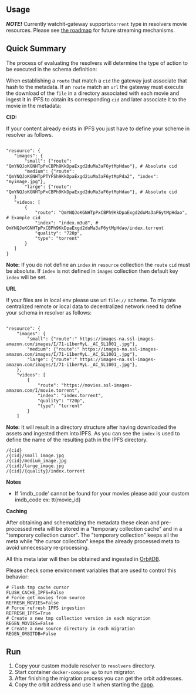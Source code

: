 
## Usage

***NOTE!*** Currently watchit-gateway supports`torrent` type in resolvers movie resources. Please see [the roadmap](https://github.com/ZorrillosDev/watchit-gateway/projects/1) for future streaming mechanisms.

## Quick Summary
The process of evaluating the resolvers will determine the type of action to be executed in the schema definition:

When establishing a `route` that match a `cid` the gateway just associate that hash to the metadata. If an `route` match an `url` 
the gateway must execute the download of the `file` in a directory associated with each movie and ingest it in IPFS to obtain its
corresponding `cid` and later associate it to the movie in the metadata:

**CID:**

If your content already exists in IPFS you just have to define your scheme in resolver as follows.

 ```

"resource": {
    "images": {
        "small": {"route": "QmYNQJoKGNHTpPxCBPh9KkDpaExgd2duMa3aF6ytMpHdao"}, # Absolute cid
        "medium": {"route": "QmYNQJoKGNHTpPTYFSh9KkDpaExgd2iuMa3aF6ytMpPda2", "index": "myimage.jpg"},
        "large": {"route": "QmYNQJoKGNHTpPxCBPh9KkDpaExgd2duMa3aF6ytMpHdao"}, # Absolute cid
    }
    "videos: [
        {
            "route": "QmYNQJoKGNHTpPxCBPh9KkDpaExgd2duMa3aF6ytMpHdao", # Example cid
            "index": "index.m3u8", # QmYNQJoKGNHTpPxCBPh9KkDpaExgd2duMa3aF6ytMpHdao/index.torrent
            "quality": "720p",
            "type": "torrent"
        }
    ]
}

```

**Note:** If you do not define an `index` in `resource` collection the `route` `cid` must be absolute. 
If `index` is not defined in `images` collection then default key `index` will be set.

**URL**

If your files are in local env please use uri `file://` scheme. To migrate centralized remote or local data to
decentralized network need to define your schema in resolver as follows:

```

"resource": {
    "images": {
        "small": {"route":" https://images-na.ssl-images-amazon.com/images/I/71-i1berMyL._AC_SL1001_.jpg"},
        "medium": {"route":" https://images-na.ssl-images-amazon.com/images/I/71-i1berMyL._AC_SL1001_.jpg"},
        "large": {"route":" https://images-na.ssl-images-amazon.com/images/I/71-i1berMyL._AC_SL1001_.jpg"},
    },
    "videos": [
        {
            "route": "https://movies.ssl-images-amazon.com/I/movie.torrent",
            "index": "index.torrent", 
            "quality": "720p",
            "type": "torrent"
        }
    ]
```

**Note:** It will result in a directory structure after having downloaded the assets and ingested them into IPFS. As you
can see the `index` is used to define the name of the resulting path in the IPFS directory.

```
/{cid}
/{cid}/small_image.jpg
/{cid}/medium_image.jpg
/{cid}/large_image.jpg
/{cid}/{quality}/index.torrent

```

**Notes**

* If 'imdb_code' cannot be found for your movies please add your custom imdb_code ex: tt{movie_id}

**Caching**

After obtaining and schematizing the metadata these clean and pre-processed meta will be stored in a "temporary
collection cache" and in a "temporary collection cursor". The "temporary collection" keeps all the meta while
"the cursor collection" keeps the already processed meta to avoid unnecessary re-processing.

All this meta later will then be obtained and ingested in [OrbitDB](https://orbitdb.org/).

Please check some environment variables that are used to control this behavior:

```
# Flush tmp cache cursor
FLUSH_CACHE_IPFS=False
# Force get movies from source
REFRESH_MOVIES=False
# Force refresh IPFS ingestion
REFRESH_IPFS=True
# Create a new tmp collection version in each migration
REGEN_MOVIES=False
# Create a new source directory in each migration
REGEN_ORBITDB=False
```


## Run

1) Copy your custom module resolver to `resolvers` directory.
2) Start container `docker-compose up` to run migrator.
3) After finishing the migration process you can get the orbit addresses.
4) Copy the orbit address and use it when starting the [dapp](https://github.com/ZorrillosDev/watchit-desktop).
